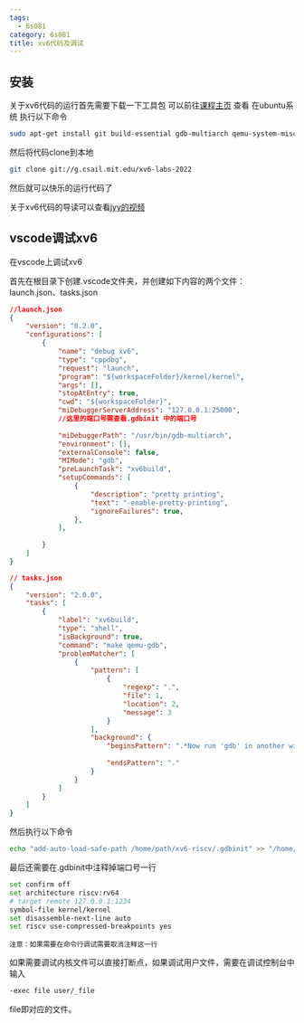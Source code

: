 ```yaml
---
tags:
  - 6s081
category: 6s081
title: xv6代码及调试
---
```

##  安装

关于xv6代码的运行首先需要下载一下工具包
可以前往[课程主页](https://pdos.csail.mit.edu/6.828/2022/schedule.html) 查看
在ubuntu系统 执行以下命令
```bash
sudo apt-get install git build-essential gdb-multiarch qemu-system-misc gcc-riscv64-linux-gnu binutils-riscv64-linux-gnu 
```

然后将代码clone到本地
```bash
git clone git://g.csail.mit.edu/xv6-labs-2022
```

然后就可以快乐的运行代码了


关于xv6代码的导读可以查看[jyy的视频](https://www.bilibili.com/video/BV1DY4y1a7YD/?spm_id_from=333.999.0.0&vd_source=83ccbbcd32d65afa4747be47eb98ca15)
## vscode调试xv6

在vscode上调试xv6

首先在根目录下创建.vscode文件夹，并创建如下内容的两个文件：launch.json、tasks.json

```json
//launch.json
{
    "version": "0.2.0",
    "configurations": [
        {
            "name": "debug xv6",
            "type": "cppdbg",
            "request": "launch",
            "program": "${workspaceFolder}/kernel/kernel",
            "args": [],
            "stopAtEntry": true,
            "cwd": "${workspaceFolder}",
            "miDebuggerServerAddress": "127.0.0.1:25000",
            //这里的端口号需查看.gdbinit 中的端口号
            
            "miDebuggerPath": "/usr/bin/gdb-multiarch",
            "environment": [],
            "externalConsole": false,
            "MIMode": "gdb",
            "preLaunchTask": "xv6build",
            "setupCommands": [
                {
                    "description": "pretty printing",
                    "text": "-enable-pretty-printing",
                    "ignoreFailures": true,
                },
            ],
            
        }
    ]
}

```


```json
// tasks.json
{
    "version": "2.0.0",
    "tasks": [
        {
            "label": "xv6build",
            "type": "shell",
            "isBackground": true,
            "command": "make qemu-gdb",
            "problemMatcher": [
                {
                    "pattern": [
                        {
                            "regexp": ".",
                            "file": 1,
                            "location": 2,
                            "message": 3
                        }
                    ],
                    "background": {
                        "beginsPattern": ".*Now run 'gdb' in another window.",
                        
                        "endsPattern": "."
                    }
                }
            ]
        }
    ]
}

```

然后执行以下命令
```bash
echo "add-auto-load-safe-path /home/path/xv6-riscv/.gdbinit" >> "/home/yourhome/.gdbinit"
```

最后还需要在.gdbinit中注释掉端口号一行


```bash
set confirm off
set architecture riscv:rv64
# target remote 127.0.0.1:1234
symbol-file kernel/kernel
set disassemble-next-line auto
set riscv use-compressed-breakpoints yes

```

`注意：如果需要在命令行调试需要取消注释这一行`


如果需要调试内核文件可以直接打断点，如果调试用户文件，需要在调试控制台中输入

```bash
-exec file user/_file
```

file即对应的文件。


